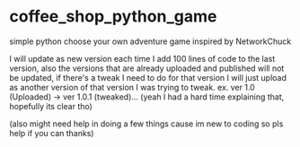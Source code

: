 # coffee_shop_python_game
simple python choose your own adventure game inspired by NetworkChuck

I will update as new version each time I add 100 lines of code to the last version, also the versions that are already uploaded and published will not be updated, if there's a tweak I need to do for that version I will just upload as another version of that version I was trying to tweak. ex. ver 1.0 (Uploaded) -> ver 1.0.1 (tweaked)... (yeah I had a hard time explaining that, hopefully its clear tho)

(also might need help in doing a few things cause im new to coding so pls help if you can thanks)
